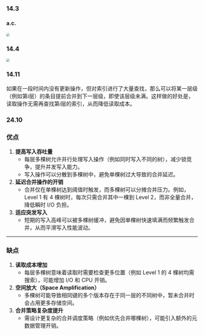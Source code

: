 ### 14.3

#### a.c.

<img src="C:\Users\杨吉祥\Pictures\6DAE99A519D86B945521FFE76C01D48B.jpg" style="zoom:50%;" />

### 14.4

<img src="C:\Users\杨吉祥\Pictures\6DAE99A519D86B945521FFE76C01D48B.jpg" style="zoom:50%;" />

### 14.11

​	如果在一段时间内没有更新操作，但对索引进行了大量查找，那么可以将某一层级（例如第*i*层）的条目提前合并到下一层级，即使该层级未满。这样做的好处是，读取操作无需再查找第*i*层的索引，从而降低读取成本。

### 24.10

### **优点**

1. **提高写入吞吐量**
   - 每层多棵树允许并行处理写入操作（例如同时写入不同的树），减少锁竞争，提升并发写入能力。
   - 写入操作可以分散到多棵树中，避免单棵树过大导致的合并延迟。
2. **延迟合并操作的开销**
   - 合并仅在单棵树达到阈值时触发，而多棵树可以分摊合并压力。例如，Level 1 有 4 棵树时，每次只需合并其中一棵到 Level 2，而非全量合并，降低瞬时 I/O 负担。
3. **适应突发写入**
   - 短期的写入高峰可以被多棵树缓冲，避免因单棵树快速填满而频繁触发合并，从而平滑写入性能波动。

------

### **缺点**

1. **读取成本增加**
   - 每层多棵树意味着读取时需要检查更多位置（例如 Level 1 的 4 棵树均需搜索），可能增加 I/O 和 CPU 开销。
2. **空间放大（Space Amplification）**
   - 多棵树可能导致相同键的多个版本存在于同一层的不同树中，暂未合并时会占用更多存储空间。
3. **合并策略复杂度提升**
   - 需设计更复杂的合并调度策略（例如优先合并哪棵树），可能引入额外的元数据管理开销。